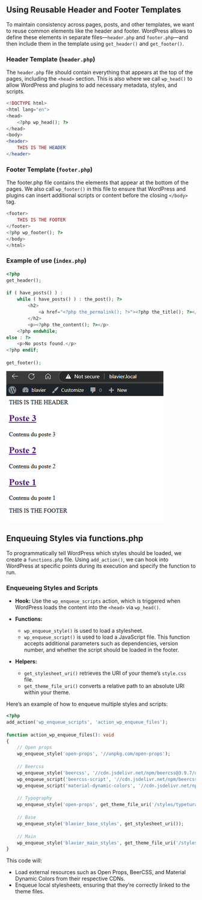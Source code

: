 ## Using Reusable Header and Footer Templates

To maintain consistency across pages, posts, and other templates, we want to reuse common elements like the header and footer. WordPress allows to define these elements in separate files—`header.php` and `footer.php`—and then include them in the template using `get_header()` and `get_footer()`.

### Header Template (`header.php`)

The `header.php` file should contain everything that appears at the top of the pages, including the `<head>` section. This is also where we call `wp_head()` to allow WordPress and plugins to add necessary metadata, styles, and scripts.

```php
<!DOCTYPE html>
<html lang="en">
<head>
    <?php wp_head(); ?>
</head>
<body>
<header>
    THIS IS THE HEADER
</header>
```

### Footer Template (`footer.php`)

The footer.php file contains the elements that appear at the bottom of the pages. We also call `wp_footer()` in this file to ensure that WordPress and plugins can insert additional scripts or content before the closing `</body>` tag.

```php
<footer>
    THIS IS THE FOOTER
</footer>
<?php wp_footer(); ?>
</body>
</html>
```

### Example of use (`index.php`)

```php
<?php
get_header();

if ( have_posts() ) :
    while ( have_posts() ) : the_post(); ?>
        <h2>
            <a href="<?php the_permalink(); ?>"><?php the_title(); ?></a>
        </h2>
        <p><?php the_content(); ?></p>
    <?php endwhile;
else : ?>
    <p>No posts found.</p>
<?php endif;

get_footer();
```

![Page with Header and Footer](image-6.png)

## Enqueuing Styles via functions.php

To programmatically tell WordPress which styles should be loaded, we create a `functions.php` file. Using `add_action()`, we can hook into WordPress at specific points during its execution and specify the function to run.

### Enqueueing Styles and Scripts

- **Hook:** Use the `wp_enqueue_scripts` action, which is triggered when WordPress loads the content into the `<head>` via `wp_head()`.
- **Functions:**  
  - `wp_enqueue_style()` is used to load a stylesheet.
  - `wp_enqueue_script()` is used to load a JavaScript file. This function accepts additional parameters such as dependencies, version number, and whether the script should be loaded in the footer.

- **Helpers:**  
  - `get_stylesheet_uri()` retrieves the URI of your theme’s `style.css` file.
  - `get_theme_file_uri()` converts a relative path to an absolute URI within your theme.

Here’s an example of how to enqueue multiple styles and scripts:


```php
<?php
add_action('wp_enqueue_scripts', 'action_wp_enqueue_files');

function action_wp_enqueue_files(): void
{
    // Open props
    wp_enqueue_style('open-props', '//unpkg.com/open-props');

    // Beercss
    wp_enqueue_style('beercss', '//cdn.jsdelivr.net/npm/beercss@3.9.7/dist/cdn/beer.min.css');
    wp_enqueue_script('beercss-script', '//cdn.jsdelivr.net/npm/beercss@3.9.7/dist/cdn/beer.min.js', NULL, '3.9.7', true);
    wp_enqueue_script('material-dynamic-colors', '//cdn.jsdelivr.net/npm/material-dynamic-colors@1.1.2/dist/cdn/material-dynamic-colors.min.js', NULL, '1.1.2', true);

    // Typography
    wp_enqueue_style('open-props', get_theme_file_uri('/styles/typetura.css'));

    // Base
    wp_enqueue_style('blavier_base_styles', get_stylesheet_uri());

    // Main
    wp_enqueue_style('blavier_main_styles', get_theme_file_uri('/styles/main.css'));
}
```

This code will:

- Load external resources such as Open Props, BeerCSS, and Material Dynamic Colors from their respective CDNs.
- Enqueue local stylesheets, ensuring that they’re correctly linked to the theme files.